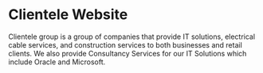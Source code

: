 # Clientele Website
Clientele group is a group of companies that provide IT solutions, electrical cable services, and construction services to both businesses and retail clients. We also provide Consultancy Services for our IT Solutions which include Oracle and Microsoft.
